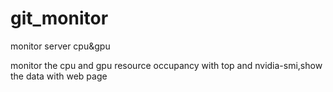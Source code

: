 # git_monitor
monitor server cpu&amp;gpu

monitor the cpu and gpu resource occupancy with top and nvidia-smi,show the data with web page
